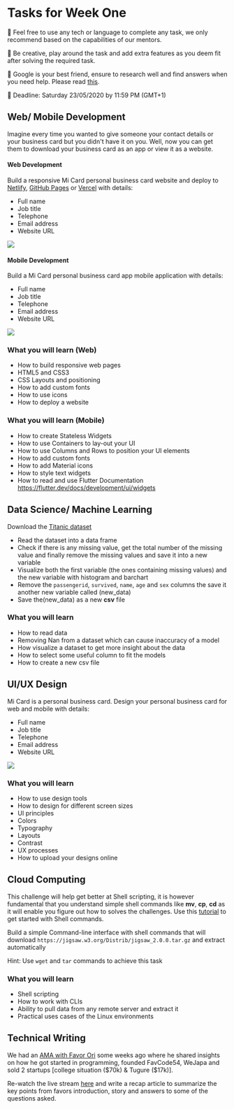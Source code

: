 # Tasks for Week One

🛑 Feel free to use any tech or language to complete any task, we only recommend based on the capabilities of our mentors. 

🛑 Be creative, play around the task and add extra features as you deem fit after solving the required task.

🛑 Google is your best friend, ensure to research well and find answers when you need help. Please read [this](https://bolajiayodeji.com/how-to-ask-effective-questions-a-practical-guide-for-developers-ckaezf8w004ewc5s1gnkd5puf).

🛑 Deadline: Saturday 23/05/2020 by 11:59 PM (GMT+1)

## Web/ Mobile Development

Imagine every time you wanted to give someone your contact details or your business card but you didn't have it on you. Well, now you can get them to download your business card as an app or view it as a website.

#### Web Development

Build a responsive Mi Card personal business card website and deploy to [Netlify](https://netlify.com/), [GitHub Pages](https://pages.github.com/) or [Vercel](https://vercel.com) with details:

- Full name
- Job title
- Telephone
- Email address
- Website URL

![](https://github.com/devclokoja/weekly-challenges/blob/master/_assets/web01.png?raw=true)

#### Mobile Development

Build a Mi Card personal business card app mobile application with details:

- Full name
- Job title
- Telephone
- Email address
- Website URL

![](https://github.com/devclokoja/weekly-challenges/blob/master/_assets/mobile01.png?raw=true)

### What you will learn (Web)

- How to build responsive web pages
- HTML5 and CSS3
- CSS Layouts and positioning
- How to add custom fonts
- How to use icons
- How to deploy a website

### What you will learn (Mobile)

- How to create Stateless Widgets
- How to use Containers to lay-out your UI
- How to use Columns and Rows to position your UI elements
- How to add custom fonts
- How to add Material icons
- How to style text widgets
- How to read and use Flutter Documentation https://flutter.dev/docs/development/ui/widgets

## Data Science/ Machine Learning

Download the [Titanic dataset](https://github.com/devclokoja/weekly-challenges/blob/master/_assets/titanic.csv)

- Read the dataset into a data frame 
- Check if there is any missing value, get the total number of the missing value and finally remove the missing values and save it into a new variable
- Visualize both the first variable (the ones containing missing values) and the new variable with histogram and barchart
- Remove the `passengerid`, `survived`, `name`, `age` and `sex` columns the save it another new variable called (new_data)
- Save the(new_data) as a new **csv** file

### What you will learn

- How to read data 
- Removing Nan from a dataset which can cause inaccuracy of a model
- How visualize a dataset to get more insight about the data 
- How to select some useful column to fit the models
- How to create a new csv file

## UI/UX Design

Mi Card is a personal business card. Design your personal business card for web and mobile with details:

- Full name
- Job title
- Telephone
- Email address
- Website URL

![](https://github.com/devclokoja/weekly-challenges/blob/master/_assets/web01.png?raw=true)

### What you will learn

- How to use design tools
- How to design for different screen sizes
- UI principles
- Colors
- Typography
- Layouts
- Contrast
- UX processes
- How to upload your designs online

## Cloud Computing

This challenge will help get better at Shell scripting, it is however fundamental that you understand simple shell commands like **mv**, **cp**, **cd** as it will enable you figure out how to solves the challenges. Use this [tutorial](https://opensource.com/article/17/1/getting-started-shell-scripting) to get started with Shell commands. 

Build a simple Command-line interface with shell commands that will download `https://jigsaw.w3.org/Distrib/jigsaw_2.0.0.tar.gz` and extract automatically

Hint: Use `wget` and `tar` commands to achieve this task

### What you will learn

- Shell scripting
- How to work with CLIs
- Ability to pull data from any remote server and extract it
- Practical uses cases of the Linux environments


## Technical Writing

We had an [AMA with Favor Ori](https://web.facebook.com/groups/devclokoja/permalink/2983504448391908/) some weeks ago where he shared insights on how he got started in programming, founded FavCode54, WeJapa and sold 2 startups [college situation ($70k) & Tugure ($17k)].

Re-watch the live stream [here](https://web.facebook.com/groups/devclokoja/permalink/2983504448391908/) and write a recap article to summarize the key points from favors introduction, story and answers to some of the questions asked.
